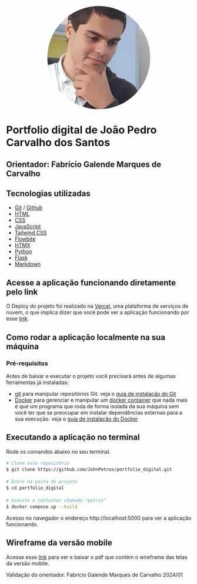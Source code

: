 <div align="center">
  <img src="./mgt/petros.jpeg" align="center" width="280" height="280" style="border-radius: 50%; object-fit: cover;" />
</div>

# Portfolio digital de João Pedro Carvalho dos Santos

## Orientador: Fabrício Galende Marques de Carvalho

## Tecnologias utilizadas

- [Git](https://git-scm.com/) / [Github](https://github.com/)
- [HTML](https://developer.mozilla.org/pt-BR/docs/Web/HTML)
- [CSS](https://developer.mozilla.org/pt-BR/docs/Web/CSS)
- [JavaScript](https://developer.mozilla.org/pt-BR/docs/Web/JavaScript)
- [Tailwind CSS](https://tailwindcss.com/)
- [Flowbite](https://flowbite.com/)
- [HTMX](https://htmx.org/)
- [Python](https://www.python.org/)
- [Flask](https://flask.palletsprojects.com/en/3.0.x/)
- [Markdown](https://www.markdownguide.org/)

## Acesse a aplicação funcionando diretamente pelo link
O Deploy do projeto foi realizado na [Vercel](https://vercel.com/home), uma plataforma de serviços de nuvem, o que implica dizer que você pode ver a aplicação funcionando por esse [link](https://portfolio-digital-8s0aht634-johnpetros-projects.vercel.app/).

## Como rodar a aplicação localmente na sua máquina

### Pré-requisitos

Antes de baixar e executar o projeto você precisará antes de algumas ferramentas já instaladas:

- [git](https://git-scm.com/) para manipular repositórios Git.
veja o [guia de instalação do Git](https://git-scm.com/downloads)
- [Docker](https://www.docker.com/) para gerenciar e manipular um [docker container](https://www.docker.com/resources/what-container/) que nada mais é que um programa que roda de forma isolada da sua máquina sem você ter que se preocupar em instalar dependências externas para a sua execução.
veja o [guia de instalação do Docker](https://docs.docker.com/engine/install/)

## Executando a aplicação no terminal

Rode os comandos abaixo no seu terminal.

```bash
# Clone este repositório
$ git clone https://github.com/JohnPetros/portfolio_digital.git

# Entre na pasta do projeto
$ cd portfolio_digital

# Execute o container chamado "petros"
$ docker compose up --build

```

Acesso no navegador o endereço http://localhost:5000 para ver a aplicação funcionando.

## Wireframe da versão mobile

Acesse esse [link](https://github.com/JohnPetros/portfolio_digital/blob/main/mgt/mobile-wireframe.pdf) para ver e baixar o pdf que contém o wireframe das telas da versão mobile.

Validação do orientador. Fabrício Galende Marques de Carvalho 2024/01
